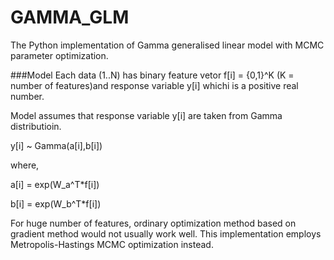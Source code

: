 GAMMA_GLM
=========

The Python implementation of Gamma generalised linear model with MCMC parameter optimization.

###Model
Each data (1..N) has binary feature vetor f[i] = {0,1}^K (K = number of features)and response variable y[i] whichi is a positive real number.

Model assumes that response variable y[i] are taken from Gamma distributioin.

y[i] ~ Gamma(a[i],b[i])

where,

a[i] = exp(W_a^T*f[i])

b[i] = exp(W_b^T*f[i])


For huge number of features, ordinary optimization method based on gradient method would not usually work well. This implementation employs Metropolis-Hastings MCMC optimization instead.
